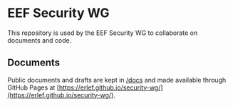 # EEF Security WG

This repository is used by the EEF Security WG to collaborate on documents and code.

## Documents

Public documents and drafts are kept in [/docs](/docs) and made available through GitHub Pages at [https://erlef.github.io/security-wg/](https://erlef.github.io/security-wg/).
